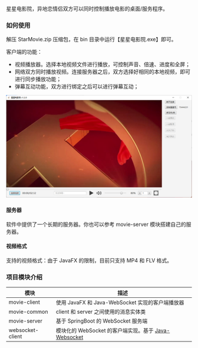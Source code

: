 星星电影院，异地恋情侣双方可以同时控制播放电影的桌面/服务程序。



### 如何使用

解压 StarMovie.zip 压缩包，在 bin 目录中运行【星星电影院.exe】即可。

客户端的功能：

- 视频播放器。选择本地视频文件进行播放，可控制声音、倍速、进度和全屏；
- 网络双方同时播放视频。连接服务器之后，双方选择好相同的本地视频，即可进行同步播放功能；
- 弹幕互动功能，双方进行绑定之后可以进行弹幕互动；

![image-20220505165214873](assets/image-20220505165214873.png)

#### 服务器

软件中提供了一个长期的服务器。你也可以参考 movie-server 模块搭建自己的服务器。



#### 视频格式

支持的视频格式：由于 JavaFX 的限制，目前只支持 MP4 和 FLV 格式。



### 项目模块介绍

| 模块             | 描述                                                         |
| ---------------- | ------------------------------------------------------------ |
| movie-client     | 使用 JavaFX 和 Java-WebSocket 实现的客户端播放器             |
| movie-common     | client 和 server 之间使用的消息实体类                        |
| movie-server     | 基于 SpringBoot 的 WebSocket 服务端                          |
| websocket-client | 模块化的 WebSocket 的客户端实现。基于 [Java-Websocket](https://github.com/TooTallNate/Java-WebSocket) |





